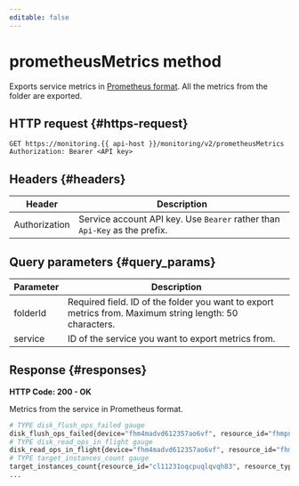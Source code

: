 ```yaml
---
editable: false
---
```

# prometheusMetrics method

Exports service metrics in [Prometheus format](https://prometheus.io/docs/instrumenting/exposition_formats/). All the metrics from the folder are exported.

## HTTP request {#https-request}
```
GET https://monitoring.{{ api-host }}/monitoring/v2/prometheusMetrics
Authorization: Bearer <API key>
```

## Headers {#headers}
| Header | Description |
--- | ---
| Authorization | Service account API key. Use `Bearer` rather than `Api-Key` as the prefix. |

## Query parameters {#query_params}

| Parameter | Description |
--- | ---
| folderId | Required field. ID of the folder you want to export metrics from. Maximum string length: 50 characters. |
| service | ID of the service you want to export metrics from. |

## Response {#responses}
**HTTP Code: 200 - OK**

Metrics from the service in Prometheus format.

```bash
# TYPE disk_flush_ops_failed gauge
disk_flush_ops_failed{device="fhm4madvd612357ao6vf", resource_id="fhmpnl2v1rsj4qqp3k0m", resource_type="vm"} 0.0
# TYPE disk_read_ops_in_flight gauge
disk_read_ops_in_flight{device="fhm4madvd612357ao6vf", resource_id="fhmpnl2v1rsj4qqp3k0m", resource_type="vm"} 0.0
# TYPE target_instances_count gauge
target_instances_count{resource_id="cl11231oqcpuqlqvqh83", resource_type="instance_group"} 1.0
...
```

